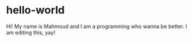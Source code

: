 # hello-world
Hi! My name is Mahmoud and I am a programming who wanna be better.
I am editing this, yay!
